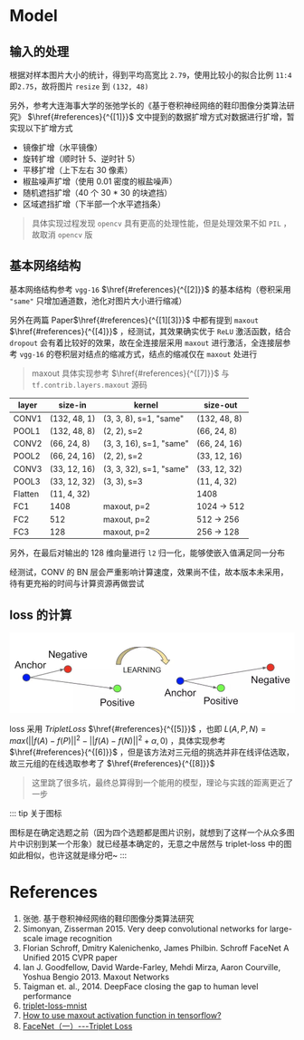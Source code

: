 # Model

## 输入的处理

根据对样本图片大小的统计，得到平均高宽比 `2.79`，使用比较小的拟合比例 `11:4` 即`2.75`，故将图片 `resize` 到 `(132, 48)`

另外，参考大连海事大学的张弛学长的《基于卷积神经网络的鞋印图像分类算法研究》 $\href{#references}{^{[1]}}$ 文中提到的数据扩增方式对数据进行扩增，暂实现以下扩增方式

-  镜像扩增（水平镜像）
-  旋转扩增（顺时针 5、逆时针 5）
-  平移扩增（上下左右 30 像素）
-  椒盐噪声扩增（使用 0.01 密度的椒盐噪声）
-  随机遮挡扩增（40 个 30 \* 30 的块遮挡）
-  区域遮挡扩增（下半部一个水平遮挡条）

> 具体实现过程发现 `opencv` 具有更高的处理性能，但是处理效果不如 `PIL` ，故取消 `opencv` 版

## 基本网络结构

基本网络结构参考 `vgg-16` $\href{#references}{^{[2]}}$ 的基本结构（卷积采用 `"same"` 只增加通道数，池化对图片大小进行缩减）

另外在两篇 Paper$\href{#references}{^{[1][3]}}$ 中都有提到 `maxout` $\href{#references}{^{[4]}}$ ，经测试，其效果确实优于 `ReLU` 激活函数，结合 `dropout` 会有着比较好的效果，故在全连接层采用 `maxout` 进行激活，全连接层参考 `vgg-16` 的卷积层对结点的缩减方式，结点的缩减仅在 `maxout` 处进行

> maxout 具体实现参考 $\href{#references}{^{[7]}}$ 与 `tf.contrib.layers.maxout` 源码

| layer   | size-in      | kernel                  | size-out       |
| ------- | ------------ | ----------------------- | -------------- |
| CONV1   | (132, 48, 1) | (3, 3, 8), s=1, "same"  | (132, 48, 8)   |
| POOL1   | (132, 48, 8) | (2, 2), s=2             | (66, 24, 8)    |
| CONV2   | (66, 24, 8)  | (3, 3, 16), s=1, "same" | (66, 24, 16)   |
| POOL2   | (66, 24, 16) | (2, 2), s=2             | (33, 12, 16)   |
| CONV3   | (33, 12, 16) | (3, 3, 32), s=1, "same" | (33, 12, 32)   |
| POOL3   | (33, 12, 32) | (3, 3), s=3             | (11, 4, 32)    |
| Flatten | (11, 4, 32)  |                         | 1408           |
| FC1     | 1408         | maxout, p=2             | 1024 $\to$ 512 |
| FC2     | 512          | maxout, p=2             | 512 $\to$ 256  |
| FC3     | 128          | maxout, p=2             | 256 $\to$ 128  |

另外，在最后对输出的 128 维向量进行 `l2` 归一化，能够使嵌入值满足同一分布

经测试，CONV 的 BN 层会严重影响计算速度，效果尚不佳，故本版本未采用，待有更充裕的时间与计算资源再做尝试

## loss 的计算

![triplet-loss](../Images/triplet-loss.jpg)

loss 采用 $Triplet Loss$ $\href{#references}{^{[5]}}$ ，也即 $L(A, P, N) = max(|| f(A) - f(P) ||^2 - || f(A) - f(N)||^2 + \alpha, 0)$ ，具体实现参考 $\href{#references}{^{[6]}}$ ，但是该方法对三元组的挑选并非在线评估选取，故三元组的在线选取参考了 $\href{#references}{^{[8]}}$

> 这里跳了很多坑，最终总算得到一个能用的模型，理论与实践的距离更近了一步

::: tip
关于图标

图标是在确定选题之前（因为四个选题都是图片识别，就想到了这样一个从众多图片中识别到某一个形象）就已经基本确定的，无意之中居然与 triplet-loss 中的图如此相似，也许这就是缘分吧~
:::

# References

1. 张弛. 基于卷积神经网络的鞋印图像分类算法研究
2. Simonyan, Zisserman 2015. Very deep convolutional networks for large-scale image recognition
3. Florian Schroff, Dmitry Kalenichenko, James Philbin. Schroff FaceNet A Unified 2015 CVPR paper
4. Ian J. Goodfellow, David Warde-Farley, Mehdi Mirza, Aaron Courville, Yoshua Bengio 2013. Maxout Networks
5. Taigman et. al., 2014. DeepFace closing the gap to human level performance
6. [triplet-loss-mnist](https://github.com/SpikeKing/triplet-loss-mnist)
7. [How to use maxout activation function in tensorflow?](https://stackoverflow.com/questions/39954793/how-to-use-maxout-activation-function-in-tensorflow)
8. [FaceNet（一）---Triplet Loss](https://blog.csdn.net/baidu_27643275/article/details/79222206)
